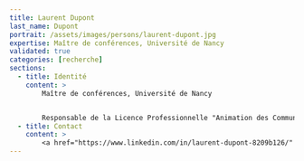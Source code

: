 ```yaml
---
title: Laurent Dupont
last_name: Dupont
portrait: /assets/images/persons/laurent-dupont.jpg
expertise: Maître de conférences, Université de Nancy
validated: true
categories: [recherche]
sections:
  - title: Identité
    content: >
        Maître de conférences, Université de Nancy


        Responsable de la Licence Professionnelle "Animation des Communautés et Réseaux Socionumériques" (ACoRS)
  - title: Contact
    content: >
        <a href="https://www.linkedin.com/in/laurent-dupont-8209b126/" target="_blank" rel="noreferrer">LinkedIn</a>
---
```

